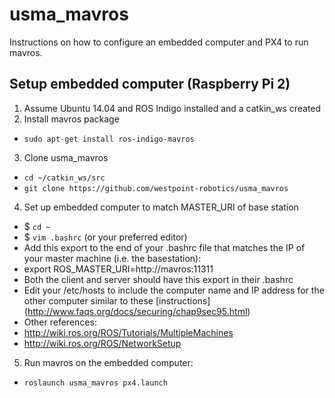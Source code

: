 # usma_mavros
Instructions on how to configure an embedded computer and PX4 to run mavros.

## Setup embedded computer (Raspberry Pi 2)
1. Assume Ubuntu 14.04 and ROS Indigo installed and a catkin_ws created
2. Install mavros package
 * `sudo apt-get install ros-indigo-mavros`
3. Clone usma_mavros
 * `cd ~/catkin_ws/src`
 * `git clone https://github.com/westpoint-robotics/usma_mavros`
4. Set up embedded computer to match MASTER_URI of base station
 * $ `cd ~`
 * $ `vim .bashrc` (or your preferred editor)
 * Add this export to the end of your .bashrc file that matches the IP of your master machine (i.e. the basestation):
  * export ROS_MASTER_URI=http://mavros:11311
 * Both the client and server should have this export in their .bashrc
 * Edit your /etc/hosts to include the computer name and IP address for the other computer similar to these [instructions] (http://www.faqs.org/docs/securing/chap9sec95.html) 
 * Other references:
  * http://wiki.ros.org/ROS/Tutorials/MultipleMachines
  * http://wiki.ros.org/ROS/NetworkSetup
5. Run mavros on the embedded computer:
 * `roslaunch usma_mavros px4.launch`
